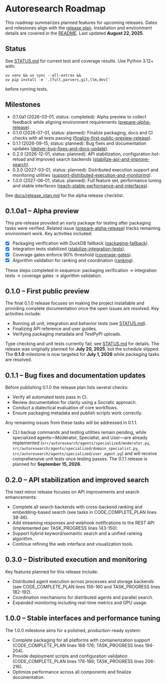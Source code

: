# Autoresearch Roadmap

This roadmap summarizes planned features for upcoming releases. Dates and
milestones align with the [release plan](docs/release_plan.md). Installation and
environment details are covered in the [README](README.md). Last updated
**August 22, 2025**.

## Status

See [STATUS.md](STATUS.md) for current test and coverage results. Use Python
3.12+ with:

```
uv venv && uv sync --all-extras &&
uv pip install -e '.[full,parsers,git,llm,dev]'
```

before running tests.

## Milestones

- 0.1.0a1 (2026-03-01, status: completed): Alpha preview to collect feedback
  while aligning environment requirements ([prepare-alpha-release]).
- 0.1.0 (2026-07-01, status: planned): Finalize packaging, docs and CI checks
  with all tests passing
  ([finalize-first-public-preview-release]).
- 0.1.1 (2026-09-15, status: planned): Bug fixes and documentation updates
  ([deliver-bug-fixes-and-docs-update]).
- 0.2.0 (2026-12-01, status: planned): API stabilization, configuration
  hot-reload and improved search backends
  ([stabilize-api-and-improve-search]).
- 0.3.0 (2027-03-01, status: planned): Distributed execution support and
  monitoring utilities
  ([support-distributed-execution-and-monitoring]).
- 1.0.0 (2027-06-01, status: planned): Full feature set, performance tuning
  and stable interfaces
  ([reach-stable-performance-and-interfaces]).

See [docs/release_plan.md](docs/release_plan.md#alpha-release-checklist) for the
alpha release checklist.

## 0.1.0a1 – Alpha preview

This pre-release provided an early package for testing after packaging tasks
were verified. Related issue ([prepare-alpha-release]) tracks remaining
environment work. Key activities included:

- [x] Packaging verification with DuckDB fallback
  ([packaging-fallback]).
- [x] Integration tests stabilized
  ([stabilize-integration-tests]).
- [x] Coverage gates enforce 90% threshold
  ([coverage-gates]).
- [x] Algorithm validation for ranking and coordination ([ranking]).

These steps completed in sequence:
packaging verification → integration tests → coverage gates → algorithm
validation.

## 0.1.0 – First public preview

The final 0.1.0 release focuses on making the project installable and providing
complete documentation once the open issues are resolved. Key activities
include:

- Running all unit, integration and behavior tests (see [STATUS.md](STATUS.md)).
- Finalizing API reference and user guides.
- Verifying packaging metadata and TestPyPI uploads.

Type checking and unit tests currently fail; see [STATUS.md](STATUS.md) for
details. The release was originally planned for **July 20, 2025**, but the
schedule slipped. The **0.1.0** milestone is now targeted for **July 1, 2026**
while packaging tasks are resolved.

## 0.1.1 – Bug fixes and documentation updates

Before publishing 0.1.0 the release plan lists several checks:

- Verify all automated tests pass in CI.
- Review documentation for clarity using a Socratic approach.
- Conduct a dialectical evaluation of core workflows.
- Ensure packaging metadata and publish scripts work correctly.

Any remaining issues from these tasks will be addressed in 0.1.1.

- CLI backup commands and testing utilities remain pending, while specialized
  agents—Moderator, Specialist, and User—are already implemented
  (`src/autoresearch/agents/specialized/moderator.py`,
  `src/autoresearch/agents/specialized/domain_specialist.py`,
  `src/autoresearch/agents/specialized/user_agent.py`) and will receive
  comprehensive unit tests once testing passes. The 0.1.1 release is planned for
  **September 15, 2026**.

## 0.2.0 – API stabilization and improved search

The next minor release focuses on API improvements and search enhancements:

- Complete all search backends with cross-backend ranking and embedding-based
  search (see tasks in CODE_COMPLETE_PLAN lines 38-46).
- Add streaming responses and webhook notifications to the REST API (implemented
  per TASK_PROGRESS lines 143-150).
- Support hybrid keyword/semantic search and a unified ranking algorithm.
- Continue refining the web interface and visualization tools.

## 0.3.0 – Distributed execution and monitoring

Key features planned for this release include:

- Distributed agent execution across processes and storage backends (see
  CODE_COMPLETE_PLAN lines 156-160 and TASK_PROGRESS lines 182-192).
- Coordination mechanisms for distributed agents and parallel search.
- Expanded monitoring including real-time metrics and GPU usage.

## 1.0.0 – Stable interfaces and performance tuning

The 1.0.0 milestone aims for a polished, production-ready system:

- Complete packaging for all platforms with containerization support
  (CODE_COMPLETE_PLAN lines 168-176; TASK_PROGRESS lines 194-204).
- Provide deployment scripts and configuration validation (CODE_COMPLETE_PLAN
  lines 178-186; TASK_PROGRESS lines 206-216).
- Optimize performance across all components and finalize documentation.

[prepare-alpha-release]: issues/prepare-alpha-release.md
[finalize-first-public-preview-release]: issues/finalize-first-public-preview-release.md
[deliver-bug-fixes-and-docs-update]: issues/deliver-bug-fixes-and-docs-update.md
[stabilize-api-and-improve-search]: issues/stabilize-api-and-improve-search.md
[support-distributed-execution-and-monitoring]: issues/support-distributed-execution-and-monitoring.md
[reach-stable-performance-and-interfaces]: issues/reach-stable-performance-and-interfaces.md
[packaging-fallback]: issues/archive/verify-packaging-workflow-and-duckdb-fallback.md
[stabilize-integration-tests]: issues/archive/stabilize-integration-tests.md
[coverage-gates]: issues/archive/add-coverage-gates-and-regression-checks.md
[ranking]: issues/archive/validate-ranking-algorithms-and-agent-coordination.md
